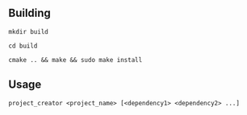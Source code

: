 ## Building

`mkdir build`

`cd build`

`cmake .. && make && sudo make install`

## Usage

`project_creator <project_name> [<dependency1> <dependency2> ...]`
